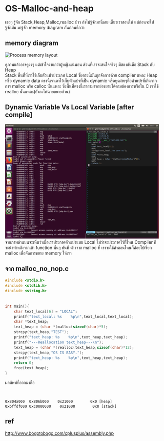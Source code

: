 # OS-Malloc-and-heap
เธอๆ รู้จัก Stack,Heap,Malloc,realloc ป่าว ถ้าไม่รู้จักมานี่เลย เดี้ยวเราสอนให้
แต่ก่อนจะไปรู้จักมัน มารู้จัก memory diagram กันก่อนดีกว่า
## memory diagram

![Process memory layout](http://www.bogotobogo.com/cplusplus/images/assembly/memory_diagram.png)<br>

ดูภาพแล้วอาจดูงงๆ แต่เข้าใจง่ายกว่าผู้หญิงแน่นอน ส่วนที่เราจะสนใจจริงๆ มีสองอันคือ Stack กับ Heap <br>
Stack พื้นที่ที่เราใช้เก็บตัวแปรประเภท Local ซึ่งตรงนี้มันถูกจัดการด้วย complier แหละ
Heap หรือ dynamic data ตรงนี้เราเอาไว้เก็บตัวแปรที่เป็น dynamic หรือพูดง่ายๆคือตัวแปรที่เกิดจากการ malloc หรือ calloc นั้นแหละ ซึ่งพื้นที่ตรงนี้เราสามารถย่อขยายได้ตามต้องการหรือใน C เราใช้ realloc นั้นแหละ(ยังกะไฟฉายขยายส่วน)

## Dynamic Variable Vs Local Variable [after compile]
![Malloc](img/malloc-vs-local.png)<br>
จากภาพด้านบนจะเห็นว่าเมื่อเราประกาศตัวแปรแบบ Local ไม่ว่าจะประกาศไว้ที่ไหน Compiler ก็จะนำทำหลังจากเข้า function นั้นๆ ทันที
ต่างจาก malloc ที่ เราจะใช้ค่าตอนไหนก็ค่อยไปเรียก malloc เพื่อจัดการขยาย memory ให้เรา

## จาก malloc_no_nop.c
``` C
#include <stdio.h>
#include <stdlib.h>
#include <string.h>


int main(){
    char text_local[6] = "LOCAL";
    printf("text_local: %s    %p\n",text_local,text_local);
    char *text_heap;
    text_heap = (char *)malloc(sizeof(char)*5);
    strcpy(text_heap,"TEST");
    printf("text_heap: %s    %p\n",text_heap,text_heap);
    printf("---Reallocation text_heap---\n");
    text_heap = (char *)realloc(text_heap,sizeof(char)*12);
    strcpy(text_heap,"OS IS EASY.");
    printf("text_heap: %s    %p\n",text_heap,text_heap);
    return 0;
    free(text_heap);
}
```
ผลลัพท์ที่ออกมาคือ
```
  
```

```
0x804a000  0x806b000    0x21000        0x0 [heap]
0xbffdf000 0xc0000000    0x21000        0x0 [stack]
```


## ref

http://www.bogotobogo.com/cplusplus/assembly.php
